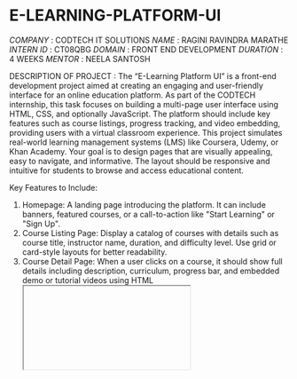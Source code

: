 # E-LEARNING-PLATFORM-UI
*COMPANY* : CODTECH IT SOLUTIONS
*NAME* : RAGINI RAVINDRA MARATHE
*INTERN ID* : CT08QBG
*DOMAIN* : FRONT END DEVELOPMENT
*DURATION* : 4 WEEKS
*MENTOR* : NEELA SANTOSH

DESCRIPTION OF PROJECT : The “E-Learning Platform UI” is a front-end development project aimed at creating an engaging and user-friendly interface for an online education platform. As part of the CODTECH internship, this task focuses on building a multi-page user interface using HTML, CSS, and optionally JavaScript. The platform should include key features such as course listings, progress tracking, and video embedding, providing users with a virtual classroom experience.
This project simulates real-world learning management systems (LMS) like Coursera, Udemy, or Khan Academy. Your goal is to design pages that are visually appealing, easy to navigate, and informative. The layout should be responsive and intuitive for students to browse and access educational content.

Key Features to Include:

1. Homepage:
A landing page introducing the platform. It can include banners, featured courses, or a call-to-action like "Start Learning" or "Sign Up".
2. Course Listing Page:
Display a catalog of courses with details such as course title, instructor name, duration, and difficulty level. Use grid or card-style layouts for better readability.
3. Course Detail Page:
When a user clicks on a course, it should show full details including description, curriculum, progress bar, and embedded demo or tutorial videos using HTML <iframe> for platforms like YouTube.
4. Progress Tracking UI:
Include visual progress indicators like bars or percentage counters to show how much of a course has been completed by a learner.
5. Navigation Bar:
A consistent and sticky navbar that includes links to Home, Courses, About, Contact, and Profile (optional).
6. Responsive Design:
The website should be mobile and tablet friendly. Use CSS Flexbox or Grid along with media queries to ensure the design adjusts to various screen sizes.


Deliverables:

A fully functional multi-page front-end website.
Clean and commented code using HTML5 and CSS3.
Embedding of sample educational videos using iframes.
A structured folder with separate files for HTML, CSS, and any assets (images, icons).
